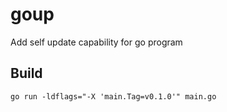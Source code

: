 # goup

Add self update capability for go program


## Build

```console
go run -ldflags="-X 'main.Tag=v0.1.0'" main.go
```